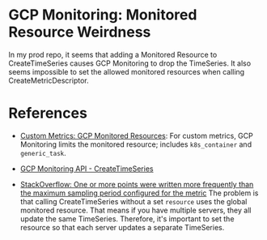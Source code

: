 # GCP Monitoring: Monitored Resource Weirdness

In my prod repo, it seems that adding a Monitored Resource to CreateTimeSeries
causes GCP Monitoring to drop the TimeSeries. It also seems impossible to set
the allowed monitored resources when calling CreateMetricDescriptor.

# References

* [Custom Metrics: GCP Monitored Resources][1]: For custom metrics, GCP
  Monitoring limits the monitored resource; includes `k8s_container` and
  `generic_task`.

* [GCP Monitoring API - CreateTimeSeries][2]

* [StackOverflow: One or more points were written more frequently than the maximum sampling period configured for the metric][3]
  The problem is that calling CreateTimeSeries without a set `resource` uses
  the global monitored resource. That means if you have multiple servers,
  they all update the same TimeSeries. Therefore, it's important to set the
  resource so that each server updates a separate TimeSeries.

[1]: https://cloud.google.com/monitoring/custom-metrics/creating-metrics#monitored_resources_for_custom_metrics
[2]: https://cloud.google.com/monitoring/api/ref_v3/rest/v3/projects.timeSeries/create
[3]: https://stackoverflow.com/questions/58153208/one-or-more-points-were-written-more-frequently-than-the-maximum-sampling-period

